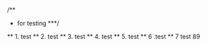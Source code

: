 /**
  * for testing
  ***/


** 1. test 
** 2. test
** 3. test
** 4. test
** 5. test
** 6 .test
** 7  test
89
